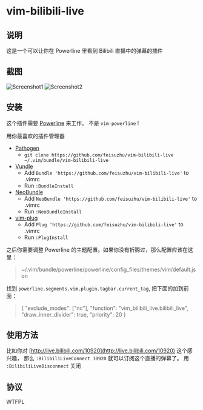 # vim-bilibili-live

## 说明
这是一个可以让你在 Powerline 里看到 Bilibili 直播中的弹幕的插件

## 截图
![Screenshot1](../screenshot/1.jpg?raw=true)
![Screenshot2](../screenshot/2.jpg?raw=true)

## 安装

这个插件需要 [Powerline](http://github.com/powerline/powerline) 来工作。
不是 `vim-powerline` !

用你最喜欢的插件管理器

- [Pathogen](https://github.com/tpope/vim-pathogen)
  - `git clone https://github.com/feisuzhu/vim-bilibili-live ~/.vim/bundle/vim-bilibili-live`
- [Vundle](https://github.com/gmarik/vundle)
  - Add `Bundle 'https://github.com/feisuzhu/vim-bilibili-live'` to .vimrc
  - Run `:BundleInstall`
- [NeoBundle](https://github.com/Shougo/neobundle.vim)
  - Add `NeoBundle 'https://github.com/feisuzhu/vim-bilibili-live'` to .vimrc
  - Run `:NeoBundleInstall`
- [vim-plug](https://github.com/junegunn/vim-plug)
  - Add `Plug 'https://github.com/feisuzhu/vim-bilibili-live'` to .vimrc
  - Run `:PlugInstall`

之后你需要调整 Powerline 的主题配置。如果你没有折腾过，那么配置应该在这里：

> ~/.vim/bundle/powerline/powerline/config_files/themes/vim/default.json

找到 `powerline.segments.vim.plugin.tagbar.current_tag`, 把下面的加到前面：

>    {
>        "exclude_modes": ["nc"],
>        "function": "vim_bilibili_live.bilibili_live",
>        "draw_inner_divider": true,
>        "priority": 20
>    }

## 使用方法

比如你对 [http://live.bilibili.com/10920](http://live.bilibili.com/10920) 这个感兴趣，
那么 `:BilibiliLiveConnect 10920` 就可以订阅这个直播的弹幕了。
用 `:BilibiliLiveDisconnect` 关闭

## 协议
WTFPL
